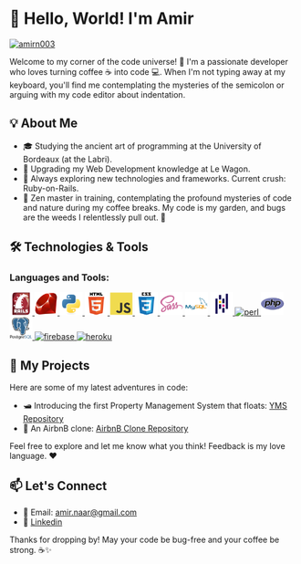 # 👋 Hello, World! I'm Amir

<p align="left"> <a href="https://github.com/ryo-ma/github-profile-trophy"><img src="https://github-profile-trophy.vercel.app/?username=amirn003" alt="amirn003" /></a> </p>

Welcome to my corner of the code universe! 🌌 I'm a passionate developer who loves turning coffee ☕ into code 💻. When I'm not typing away at my keyboard, you'll find me contemplating the mysteries of the semicolon or arguing with my code editor about indentation.

## 💡 About Me

- 🎓 Studying the ancient art of programming at the University of Bordeaux (at the Labri).
- 🚂 Upgrading my Web Development knowledge at Le Wagon.
- 🚀 Always exploring new technologies and frameworks. Current crush: Ruby-on-Rails.
- 🌿 Zen master in training, contemplating the profound mysteries of code and nature during my coffee breaks. My code is my garden, and bugs are the weeds I relentlessly pull out. 🍃

## 🛠️ Technologies & Tools

<h3 align="left">Languages and Tools:</h3>
<p align="left"> 
  <a href="https://rubyonrails.org" target="_blank" rel="noreferrer"> <img src="https://raw.githubusercontent.com/devicons/devicon/master/icons/rails/rails-original-wordmark.svg" alt="rails" width="40" height="40"/> </a> 
  <a href="https://www.ruby-lang.org/en/" target="_blank" rel="noreferrer"> <img src="https://raw.githubusercontent.com/devicons/devicon/master/icons/ruby/ruby-original.svg" alt="ruby" width="40" height="40"/> </a> 
    <a href="https://www.python.org" target="_blank" rel="noreferrer"> <img src="https://raw.githubusercontent.com/devicons/devicon/master/icons/python/python-original.svg" alt="python" width="40" height="40"/> </a> 
  <a href="https://www.w3.org/html/" target="_blank" rel="noreferrer"> <img src="https://raw.githubusercontent.com/devicons/devicon/master/icons/html5/html5-original-wordmark.svg" alt="html5" width="40" height="40"/> </a> 
  <a href="https://developer.mozilla.org/en-US/docs/Web/JavaScript" target="_blank" rel="noreferrer"> <img src="https://raw.githubusercontent.com/devicons/devicon/master/icons/javascript/javascript-original.svg" alt="javascript" width="40" height="40"/> </a> 
  <a href="https://www.w3schools.com/css/" target="_blank" rel="noreferrer"> <img src="https://raw.githubusercontent.com/devicons/devicon/master/icons/css3/css3-original-wordmark.svg" alt="css3" width="40" height="40"/> </a> 
  <a href="https://sass-lang.com" target="_blank" rel="noreferrer"> <img src="https://raw.githubusercontent.com/devicons/devicon/master/icons/sass/sass-original.svg" alt="sass" width="40" height="40"/> </a> 
  <a href="https://www.mysql.com/" target="_blank" rel="noreferrer"> <img src="https://raw.githubusercontent.com/devicons/devicon/master/icons/mysql/mysql-original-wordmark.svg" alt="mysql" width="40" height="40"/> </a> 
  <a href="https://pandas.pydata.org/" target="_blank" rel="noreferrer"> <img src="https://raw.githubusercontent.com/devicons/devicon/2ae2a900d2f041da66e950e4d48052658d850630/icons/pandas/pandas-original.svg" alt="pandas" width="40" height="40"/> </a> 
  <a href="https://www.perl.org/" target="_blank" rel="noreferrer"> <img src="https://api.iconify.design/logos-perl.svg" alt="perl" width="40" height="40"/> </a> 
  <a href="https://www.php.net" target="_blank" rel="noreferrer"> <img src="https://raw.githubusercontent.com/devicons/devicon/master/icons/php/php-original.svg" alt="php" width="40" height="40"/> </a> 
  <a href="https://www.postgresql.org" target="_blank" rel="noreferrer"> <img src="https://raw.githubusercontent.com/devicons/devicon/master/icons/postgresql/postgresql-original-wordmark.svg" alt="postgresql" width="40" height="40"/> </a> 
  <a href="https://firebase.google.com/" target="_blank" rel="noreferrer"> <img src="https://www.vectorlogo.zone/logos/firebase/firebase-icon.svg" alt="firebase" width="40" height="40"/> </a> 
  <a href="https://heroku.com" target="_blank" rel="noreferrer"> <img src="https://www.vectorlogo.zone/logos/heroku/heroku-icon.svg" alt="heroku" width="40" height="40"/> </a> 
  </p>
  


## 🚀 My Projects

Here are some of my latest adventures in code:

- 🛥 Introducing the first Property Management System that floats: [YMS Repository](https://github.com/amirn003/yms)
- 🏡 An AirbnB clone: [AirbnB Clone Repository](https://github.com/amirn003/airbnb-yms)
<!-- - 🌈 [Project 3]: [Short description and link] -->

Feel free to explore and let me know what you think! Feedback is my love language. ❤️

## 📫 Let's Connect

<!-- - 🐦 Twitter: [@YourTwitterHandle](https://twitter.com/YourTwitterHandle) -->
- 📧 Email: amir.naar@gmail.com
- 💼 [Linkedin](www.linkedin.com/in/amir-naar/)
<!-- - 🌐 Website: [Your Portfolio or Blog] -->

<!-- ## 🤖 Fun Fact -->

<!-- I've mastered the art of debugging by explaining my code issues to my rubber duck, Ducky McDebug. It turns out, rubber ducks are excellent listeners, and explaining the problem often leads to "Aha!" moments. Quack-tastic debugging strategy! 🦆🚀 -->

Thanks for dropping by! May your code be bug-free and your coffee be strong. ☕✨
